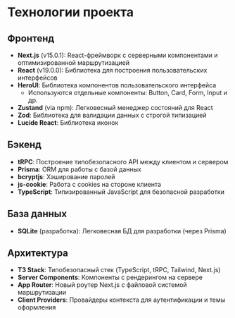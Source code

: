 # Технологии проекта

## Фронтенд

- **Next.js** (v15.0.1): React-фреймворк с серверными компонентами и оптимизированной маршрутизацией
- **React** (v19.0.0): Библиотека для построения пользовательских интерфейсов
- **HeroUI**: Библиотека компонентов пользовательского интерфейса
  - Используются отдельные компоненты: Button, Card, Form, Input и др.
- **Zustand** (via npm): Легковесный менеджер состояний для React
- **Zod**: Библиотека для валидации данных с строгой типизацией
- **Lucide React**: Библиотека иконок

## Бэкенд

- **tRPC**: Построение типобезопасного API между клиентом и сервером
- **Prisma**: ORM для работы с базой данных
- **bcryptjs**: Хэширование паролей
- **js-cookie**: Работа с cookies на стороне клиента
- **TypeScript**: Типизированный JavaScript для безопасной разработки

## База данных

- **SQLite** (разработка): Легковесная БД для разработки (через Prisma)

## Архитектура

- **T3 Stack**: Типобезопасный стек (TypeScript, tRPC, Tailwind, Next.js)
- **Server Components**: Компоненты с рендерингом на сервере
- **App Router**: Новый роутер Next.js с файловой системой маршрутизации
- **Client Providers**: Провайдеры контекста для аутентификации и темы оформления
